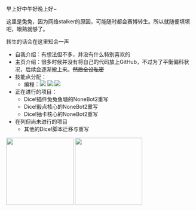 早上好中午好晚上好~

这里是兔兔，因为网络stalker的原因，可能随时都会赛博转生。所以就随便填填吧，眼熟就够了。

转生的话会在这里知会一声

- 自我介绍：有想法但不多，并没有什么特别喜欢的
- 主页介绍：很多时候并没有将自己的代码放上GitHub，不过为了平衡偏科状况，后续会逐渐搬上来。~~然后全设私密~~
- 技能点分配：
  - 编程：![](https://img.shields.io/badge/-Python-blue) ![](https://img.shields.io/badge/-Lua-yellow) ![](https://img.shields.io/badge/-C-red)
- 正在进行的项目：
  - Dice!插件兔兔鱼塘的NoneBot2重写
  - Dice!骰点核心的NoneBot2重写
  - Dice!抽卡核心的NoneBot2重写
- 在列但尚未进行的项目
  - 其他的Dice!脚本迁移与重写

<img src="https://github-readme-stats.vercel.app/api/top-langs/?username=LilyBlack0930&layout=compact" height="180"/> <img src="https://github-readme-stats.vercel.app/api?username=LilyBlack0930&show_icons=true" height="180"/>

